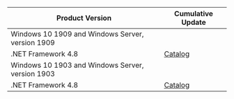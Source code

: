 | Product Version | Cumulative Update|
| ------------- | ------------- |
| Windows 10 1909 and Windows Server, version 1909 | | |
| .NET Framework 4.8  | [Catalog](http://www.catalog.update.microsoft.com/Search.aspx?q=4533002)  | [](https://support.microsoft.com/en-us/help/4533002) |
| Windows 10 1903 and Windows Server, version 1903 | | |
| .NET Framework 4.8  | [Catalog](http://www.catalog.update.microsoft.com/Search.aspx?q=4533002)  | [](https://support.microsoft.com/en-us/help/4533002) |